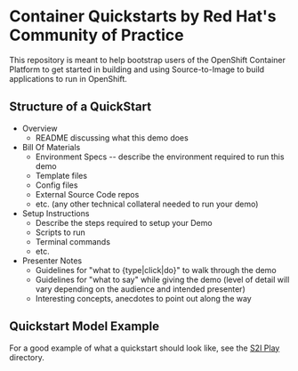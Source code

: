 # Container Quickstarts by Red Hat's Community of Practice

This repository is meant to help bootstrap users of the OpenShift Container Platform to get started in building and using Source-to-Image to build applications to run in OpenShift.

## Structure of a QuickStart

* Overview
  * README discussing what this demo does
* Bill Of Materials
  * Environment Specs -- describe the environment required to run this demo
  * Template files
  * Config files
  * External Source Code repos
  * etc. (any other technical collateral needed to run your demo)
* Setup Instructions
  * Describe the steps required to setup your Demo
  * Scripts to run
  * Terminal commands
  * etc.
* Presenter Notes
  * Guidelines for "what to {type|click|do}" to walk through the demo
  * Guidelines for "what to say" while giving the demo (level of detail will vary depending on the audience and intended presenter)
  * Interesting concepts, anecdotes to point out along the way

## Quickstart Model Example

For a good example of what a quickstart should look like, see the [S2I Play](/s2i-play) directory.

